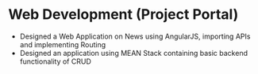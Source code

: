 # Web Development (Project Portal)
* Designed a Web Application on News using AngularJS, importing APIs and implementing Routing
* Designed an application using MEAN Stack containing basic backend functionality of CRUD
